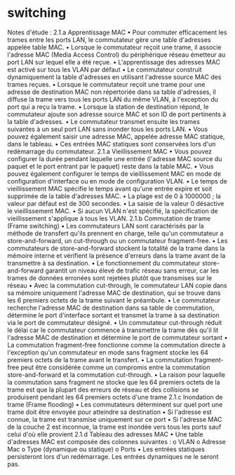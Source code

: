 # switching

Notes d'étude :
2.1.a Apprentissage MAC
•	Pour commuter efficacement les trames entre les ports LAN, le commutateur gère une table d'adresses appelée table MAC.
•	Lorsque le commutateur reçoit une trame, il associe l'adresse MAC (Media Access Control) du périphérique réseau émetteur au port LAN sur lequel elle a été reçue.
•	L'apprentissage des adresses MAC est activé sur tous les VLAN par défaut
•	Le commutateur construit dynamiquement la table d'adresses en utilisant l'adresse source MAC des trames reçues.
•	Lorsque le commutateur reçoit une trame pour une adresse de destination MAC non répertoriée dans sa table d'adresses, il diffuse la trame vers tous les ports LAN du même VLAN, à l'exception du port qui a reçu la trame.
•	Lorsque la station de destination répond, le commutateur ajoute son adresse source MAC et son ID de port pertinents à la table d'adresses.
•	Le commutateur transmet ensuite les trames suivantes à un seul port LAN sans inonder tous les ports LAN.
•	Vous pouvez également saisir une adresse MAC, appelée adresse MAC statique, dans le tableau.
•	Ces entrées MAC statiques sont conservées lors d'un redémarrage du commutateur.
2.1.a Vieillissement MAC
•	Vous pouvez configurer la durée pendant laquelle une entrée (l'adresse MAC source du paquet et le port entrant par le paquet) reste dans la table MAC.
•	Vous pouvez également configurer le temps de vieillissement MAC en mode de configuration d'interface ou en mode de configuration VLAN.
•	Le temps de vieillissement MAC spécifie le temps avant qu'une entrée expire et soit supprimée de la table d'adresses MAC.
•	La plage est de 0 à 1000000 ; la valeur par défaut est de 300 secondes.
•	La saisie de la valeur 0 désactive le vieillissement MAC.
•	Si aucun VLAN n'est spécifié, la spécification de vieillissement s'applique à tous les VLAN.
2.1.b Commutation de trame (Frame switching)
•	Les commutateurs LAN sont caractérisés par la méthode de transfert qu'ils prennent en charge, telle qu'un commutateur a store-and-forward, un cut-through ou un commutateur fragment-free.
•	Les commutateurs de store-and-forward stockent la totalité de la trame dans la mémoire interne et vérifient la présence d'erreurs dans la trame avant de la transmettre à sa destination.
•	Le fonctionnement du commutateur store-and-forward garantit un niveau élevé de trafic réseau sans erreur, car les trames de données erronées sont rejetées plutôt que transmises sur le réseau
•	Avec la commutation cut-through, le commutateur LAN copie dans sa mémoire uniquement l'adresse MAC de destination, qui se trouve dans les 6 premiers octets de la trame suivant le préambule.
•	Le commutateur recherche l'adresse MAC de destination dans sa table de commutation, détermine le port d'interface sortant et transmet la trame à sa destination via le port de commutateur désigné.
•	Un commutateur cut-through réduit le délai car le commutateur commence à transmettre la trame dès qu'il lit l'adresse MAC de destination et détermine le port de commutateur sortant
•	La commutation fragment-free fonctionne comme la commutation directe à l'exception qu'un commutateur en mode sans fragment stocke les 64 premiers octets de la trame avant le transfert.
•	La commutation fragment-free peut être considérée comme un compromis entre la commutation store-and-forward et la commutation cut-through.
•	La raison pour laquelle la commutation sans fragment ne stocke que les 64 premiers octets de la trame est que la plupart des erreurs de réseau et des collisions se produisent pendant les 64 premiers octets d'une trame
2.1.c Inondation de trame (Frame flooding)
•	Les commutateurs déterminent sur quel port une trame doit être envoyée pour atteindre sa destination
•	Si l'adresse est connue, la trame est transmise uniquement sur ce port
•	Si l'adresse MAC de la couche 2 est inconnue, la trame est inondée vers tous les ports sauf celui d'où elle provient
2.1.d Tableau des adresses MAC
•	Une table d'adresses MAC est composée des colonnes suivantes :
o	VLAN
o	Adresse Mac
o	Type (dynamique ou statique)
o	Ports
•	Les entrées statiques persisteront lors d'un redémarrage. Les entrées dynamiques ne le seront pas.

